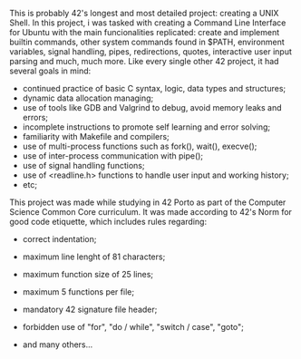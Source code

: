 This is probably 42's longest and most detailed project: creating a UNIX Shell.
In this project, i was tasked with creating a Command Line Interface for Ubuntu
with the main funcionalities replicated: create and implement builtin commands,
other system commands found in $PATH, environment variables, signal handling,
pipes, redirections, quotes, interactive user input parsing and much, much more. 
Like every single other 42 project, it had several goals in mind:
- continued practice of basic C syntax, logic, data types and structures;
- dynamic data allocation managing;
- use of tools like GDB and Valgrind to debug, avoid memory leaks and errors;
- incomplete instructions to promote self learning and error solving;
- familiarity with Makefile and compilers;
- use of multi-process functions such as fork(), wait(), execve();
- use of inter-process communication with pipe();
- use of signal handling functions;
- use of <readline.h> functions to handle user input and working history;
- etc;

This project was made while studying in 42 Porto as part of the Computer Science
Common Core curriculum.
It was made according to 42's Norm for good code etiquette, which includes rules regarding:
- correct indentation;
- maximum line lenght of 81 characters;
- maximum function size of 25 lines;
- maximum 5 functions per file;
- mandatory 42 signature file header;
- forbidden use of "for", "do / while", "switch / case", "goto";

- and many others...
